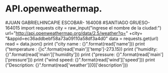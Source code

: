 # API.openweathermap.
#JUAN GABRIELHINCAPIE ESCOBAR- 164008
#SANTIAGO GRUESO-164015
import requests
city = raw_input("ingrese el nombre de la ciudad:")
url="http://api.openweathermap.org/data/2.5/weather?q=" +city+ "&appid=ec36addbebf58a73a09110a58df3a4d0"
data = requests.get(url)
read = data.json()
print ("city name :    {}".format(read['name']))
print ("temperature :  {}c".format(read['main']['temp']-273.15))
print ("humidity:      {}".format(read['main']['humidity']))
print ("pressure:      {}".format(read['main']['pressure']))
print ("wind speed:    {}".format(read['wind']['speed']))
print ("Description:   {}".format(read['weather'][0]['description']))
